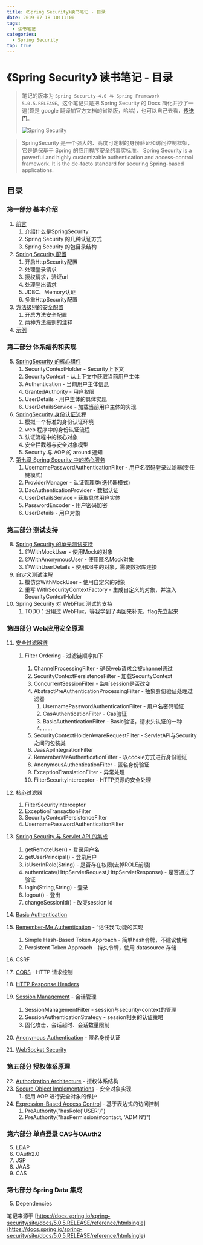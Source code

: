 ```yaml
---
title: 《Spring Security》读书笔记 - 目录
date: 2019-07-18 10:11:00
tags: 
  - 读书笔记
categories:
  - Spring Security
top: true
---
```


# 《Spring Security》 读书笔记 - 目录

> 笔记的版本为 `Spring Security-4.0 与 Spring Framework 5.0.5.RELEASE`。这个笔记只是把 Spring Security 的 Docs 简化并抄了一遍(算是 google 翻译加官方文档的省略版，哈哈)，也可以自己去看，[传送门](https://docs.spring.io/spring-security/site/docs/5.0.5.RELEASE/reference/htmlsingle)。
>
> ![Spring Security](https://i.loli.net/2019/08/14/cVApH8vRr4Mheu9.png)

> <!-- More -->
>
> SpringSecurity 是一个强大的、高度可定制的身份验证和访问控制框架，它是确保基于 Spring 的应用程序安全的事实标准。
> Spring Security is a powerful and highly customizable authentication and access-control framework. It is the de-facto standard for securing Spring-based applications.

## 目录

### 第一部分 基本介绍

1. [前言](../../../../../07/18/读书笔记/《SpringSecurity》/1.序言/)
   1. 介绍什么是SpringSecurity
   2. Spring Security 的几种认证方式
   3. Spring Security 的包目录结构
2. [Spring Security 配置](../../../../../07/18/读书笔记/《SpringSecurity》/2.配置/)
   1. 开启HttpSecurity配置
   2. 处理登录请求
   3. 授权请求，验证url
   4. 处理登出请求
   5. JDBC、Memory认证
   6. 多重HttpSecurity配置
3. [方法级别的安全配置](../../../../../07/18/读书笔记/《SpringSecurity》/3.方法级别的安全配置/)
   1. 开启方法安全配置
   2. 两种方法级别的注释
4. [示例](../../../../../07/18/读书笔记/《SpringSecurity》/4.示例/)

### 第二部分 体系结构和实现

5. [SpringSecurity 的核心组件](../../../../../07/18/读书笔记/《SpringSecurity》/5.体系结构/)
   1. SecurityContextHolder - Security上下文
   2. SecurityContext - 从上下文中获取当前用户主体
   3. Authentication - 当前用户主体信息
   4. GrantedAuthority - 用户权限
   5. UserDetails - 用户主体的具体实现
   6. UserDetailsService - 加载当前用户主体的实现
6. [SpringSecurity 身份认证流程](../../../../../07/18/读书笔记/《SpringSecurity》/6.身份认证流程/)
   1. 模拟一个标准的身份认证环境
   2. web 程序中的身份认证流程
   3. 认证流程中的核心对象
   4. 安全拦截器与安全对象模型
   5. Security 与 AOP 的 around 通知
7. [第七章 Spring Security 中的核心服务](../../../../../07/19/读书笔记/《SpringSecurity》/6.身份认证流程/)
   1. UsernamePasswordAuthenticationFilter - 用户名密码登录过滤器(责任链模式)
   2. ProviderManager - 认证管理类(迭代器模式)
   3. DaoAuthenticationProvider - 数据认证
   4. UserDetailsService - 获取具体用户实体
   5. PasswordEncoder - 用户密码加密
   6. UserDetails - 用户对象

### 第三部分 测试支持

8. [Spring Security 的单元测试支持](../../../../../07/19/读书笔记/《SpringSecurity》/8.单元测试/)
   1. @WithMockUser - 使用Mock的对象
   2. @WithAnonymousUser - 使用匿名Mock对象
   3. @WithUserDetails - 使用DB中的对象，需要数据库连接
9. [自定义测试注解](../../../../../07/19/读书笔记/《SpringSecurity》/9.自定义注解/)
   1. 模仿@WithMockUser - 使用自定义的对象
   2. 重写 WithSecurityContextFactory - 生成自定义的对象，并注入 SecurityContextHolder
10. Spring Security 对 WebFlux 测试的支持
    1. TODO：没用过 WebFlux，等我学到了再回来补充，flag先立起来

### 第四部分 Web应用安全原理

11. [安全过滤器链](../../../../../07/22/读书笔记/《SpringSecurity》/10.过滤器链/)

    1. Filter Ordering - 过滤链顺序如下

       1. ChannelProcessingFilter - 确保web请求会被channel通过
       2. SecurityContextPersistenceFilter - 加载SecurityContext
       3. ConcurrentSessionFilter - 监听session是否改变
       4. AbstractPreAuthenticationProcessingFilter - 抽象身份验证处理过滤器
          1. UsernamePasswordAuthenticationFilter - 用户名密码验证
          2. CasAuthenticationFilter - Cas验证
          3. BasicAuthenticationFilter - Basic验证，请求头认证的一种
          4. ......
       5. SecurityContextHolderAwareRequestFilter - ServletAPI与Security之间的包装类
       6. JaasApiIntegrationFilter
       7. RememberMeAuthenticationFilter - 以cookie方式进行身份验证
       8. AnonymousAuthenticationFilter - 匿名身份验证
       9. ExceptionTranslationFilter - 异常处理
       10. FilterSecurityInterceptor - HTTP资源的安全处理
12. [核心过滤器](../../../../../07/22/读书笔记/《SpringSecurity》/11.核心安全过滤器/)
    1. FilterSecurityInterceptor
    2. ExceptionTransactionFilter
    3. SecurityContextPersistenceFilter
    4. UsernamePasswordAuthenticationFilter
13. [Spring Security 与 Servlet API 的集成](../../../../../07/22/读书笔记/《SpringSecurity》/12.ServletAPI/)
    1. getRemoteUser() - 登录用户名
    2. getUserPrincipal() - 登录用户
    3. isUserInRole(String) - 是否存在权限(去掉ROLE前缀)
    4. authenticate(HttpServletRequest,HttpServletResponse) - 是否通过了验证
    5. login(String,String) - 登录
    6. logout() - 登出
    7. changeSessionId() - 改变session id
14. [Basic Authentication](../../../../../07/22/读书笔记/《SpringSecurity》/13.BasicAuth/)
15. [Remember-Me Authentication](../../../../../07/23/读书笔记/《SpringSecurity》/14.RememberMeAuth/) - “记住我”功能的实现
    1. Simple Hash-Based Token Approach - 简单hash令牌，不建议使用
    2. Persistent Token Approach - 持久令牌，使用 datasource 存储
16. CSRF
17. [CORS](../../../../../07/23/读书笔记/《SpringSecurity》/15.CORS/) - HTTP 请求控制
18. [HTTP Response Headers](../../../../../07/23/读书笔记/《SpringSecurity》/16.ResponseHeader/)
19. [Session Management](../../../../../07/23/读书笔记/《SpringSecurity》/17.SessionManagement/) - 会话管理
    1. SessionManagementFilter - session与security-context的管理
    2. SessionAuthenticationStrategy - session相关的认证策略
    3. 固化攻击、会话超时、会话数量限制
20. [Anonymous Authentication](../../../../../07/23/读书笔记/《SpringSecurity》/18.AnonymousAuth/) - 匿名身份认证
21. [WebSocket Security](../../../../../07/24/读书笔记/《SpringSecurity》/19.WebSocket/)

### 第五部分 授权体系原理

22. [Authorization Architecture](../../../../../07/24/读书笔记/《SpringSecurity》/20.AuthorizationArchitecture/) - 授权体系结构
23. [Secure Object Implementations](../../../../../07/24/读书笔记/《SpringSecurity》/21.SecurityAOP/) - 安全对象实现
    1. 使用 AOP 进行安全对象的保护
24. [Expression-Based Access Control](../../../../../07/24/读书笔记/《SpringSecurity》/22.ExpressionControl/) - 基于表达式的访问控制
    1. PreAuthority("hasRole('USER')")
    2. PreAuthority("hasPermission(#contact, 'ADMIN')")

### 第六部分 单点登录 CAS与OAuth2

5. LDAP
6. OAuth2.0
7. JSP
8. JAAS
9. CAS

### 第七部分 Spring Data 集成

5. Dependencies

笔记来源于 [https://docs.spring.io/spring-security/site/docs/5.0.5.RELEASE/reference/htmlsingle](<https://docs.spring.io/spring-security/site/docs/5.0.5.RELEASE/reference/htmlsingle>)